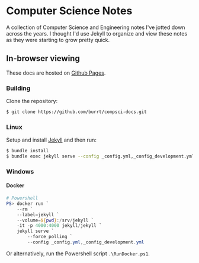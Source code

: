 # Computer Science Notes

A collection of Computer Science and Engineering notes I've jotted down across the years.
I thought I'd use Jekyll to organize and view these notes as they were starting to grow pretty quick.

## In-browser viewing

These docs are hosted on [Github Pages](https://burrt.github.io/compsci-docs/).

### Building

Clone the repository:

```sh
$ git clone https://github.com/burrt/compsci-docs.git
```

### Linux

Setup and install [Jekyll](#https://jekyllrb.com/docs/) and then run:

```bash
$ bundle install
$ bundle exec jekyll serve --config _config.yml,_config_development.yml
```

### Windows

#### Docker

```powershell
# Powershell
PS> docker run `
    --rm `
    --label=jekyll `
    --volume=${pwd}:/srv/jekyll `
    -it -p 4000:4000 jekyll/jekyll `
    jekyll serve `
        --force_polling `
        --config _config.yml,_config_development.yml
```

Or alternatively, run the Powershell script `.\RunDocker.ps1`.
